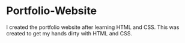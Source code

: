 # Portfolio-Website
I created the portfolio website after learning HTML and CSS. This was created to get my hands dirty with HTML and CSS.
